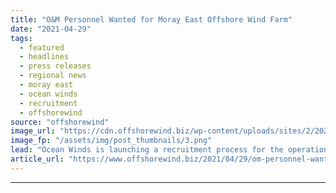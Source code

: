 ```yaml
---
title: "O&M Personnel Wanted for Moray East Offshore Wind Farm"
date: "2021-04-29"
tags: 
  - featured
  - headlines
  - press releases
  - regional news
  - moray east
  - ocean winds
  - recruitment
  - offshorewind
source: "offshorewind"
image_url: "https://cdn.offshorewind.biz/wp-content/uploads/sites/2/2021/04/29115027/OM-Personnel-Wanted-for-Moray-East.png"
image_fp: "/assets/img/post_thumbnails/3.png"
lead: "Ocean Winds is launching a recruitment process for the operations and maintenance of the"
article_url: "https://www.offshorewind.biz/2021/04/29/om-personnel-wanted-for-moray-east-offshore-wind-farm/"
---
```


---
